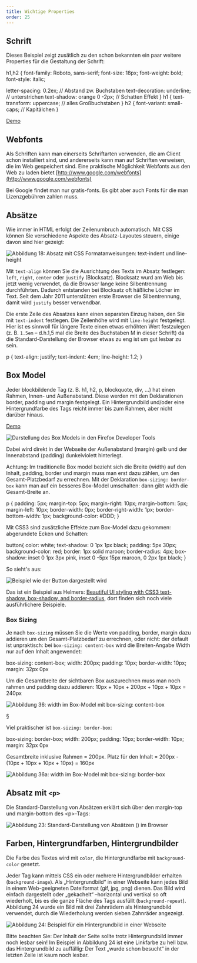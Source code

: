 ```yaml
---
title: Wichtige Properties
order: 25
---
```


Schrift
-----------------------------

Dieses Beispiel zeigt zusätlich zu den schon bekannten
ein paar weitere  Properties für die Gestaltung der Schrift:

<css>
h1,h2 {
  font-family: Roboto, sans-serif;
  font-size: 18px;
  font-weight: bold;
  font-style: italic;

  letter-spacing: 0.2ex;  //  Abstand zw. Buchstaben
  text-decoration: underline;  // unterstrichen
  text-shadow: orange 0 -2px;  // Schatten Effekt
}
h1 {
  text-transform: uppercase;   // alles Großbuchstaben
}
h2 {
  font-variant: small-caps;    // Kapitälchen
}
</css>

[Demo](/images/css/text-css.html)

Webfonts
--------

Als Schriften kann man einerseits Schriftarten verwenden, die am Client schon
installiert sind, und andererseits kann man auf Schriften verweisen, die im Web
gespeichert sind.  Eine praktische Möglichkeit Webfonts aus den Web zu laden
bietet [http://www.google.com/webfonts](http://www.google.com/webfonts)

Bei Google findet man nur gratis-fonts.  Es gibt aber auch Fonts für die
man Lizenzgebühren zahlen muss.


Absätze
---------
Wie immer in HTML erfolgt der Zeilenumbruch automatisch. Mit CSS können Sie verschiedene Aspekte des Absatz-Layoutes steuern, einige davon sind hier gezeigt:


![Abbildung 18: Absatz mit CSS Formatanweisungen: text-indent und line-height](/images/css/absatz.png)

Mit `text-align` können Sie die Ausrichtung des Texts im Absatz festlegen: `left`, `right`, `center` oder `justify` (Blocksatz). Blocksatz wurd am Web bis jetzt wenig verwendet, da die Browser lange keine Silbentrennung durchführten. Dadurch entstanden bei Blocksatz oft häßliche Löcher im Text. Seit dem Jahr 2011 unterstützen erste Browser die Silbentrennung, damit wird `justify` besser verwendbar.

Die erste Zeile des Absatzes kann einen separaten Einzug haben, den Sie mit `text-indent` festlegen. Die Zeilenhöhe wird mit `line-height` festgelegt. Hier ist es sinnvoll für längere Texte einen etwas erhöhten Wert festzulegen (z. B. `1.5em` – d.h.1,5 mal die Breite des Buchstaben M in dieser Schrift) da die Standard-Darstellung der Browser etwas zu eng ist um gut lesbar zu sein.

<css>
p {
   text-align: justify;
   text-indent: 4em;
   line-height: 1.2;
}
</css>




Box Model
---------

Jeder blockbildende Tag (z. B. h1, h2, p, blockquote, div, …) hat einen Rahmen, Innen- und Außenabstand. Diese werden mit den Deklarationen border, padding und margin festgelegt. Ein Hintergrundbild und/oder eine Hintergrundfarbe des Tags reicht immer bis zum Rahmen, aber nicht darüber hinaus.

[Demo](/images/css/box.html)


![Darstellung des Box Models in den Firefox Developer Tools](/images/css/boxmodel.png)


Dabei wird direkt in der Webseite der Außenabstand (margin) gelb und der Innenabstand (padding) dunkelviolett hinterlegt. 

Achtung: Im traditionelle Box model bezieht sich die Breite (width) auf
den Inhalt, padding, border und margin muss man erst dazu zählen, um den
Gesamt-Platzbedarf zu errechnen. Mit der Deklaration `box-sizing: border-box` 
kann man auf ein besseres Box-Model umschalten: dann gibt width die Gesamt-Breite an.  

<css>
  p {
  padding: 5px;
  margin-top: 5px;
  margin-right: 10px;
  margin-bottom: 5px;
  margin-left: 10px;
  border-width: 0px;
  border-right-width: 1px;
  border-bottom-width: 1px;
  background-color: #DDD;
  }
</css>

Mit CSS3 sind zusätzliche Effekte zum Box-Model dazu gekommen: abgerundete Ecken
und Schatten:

<css>
button{
   color: white;
   text-shadow: 0 1px 1px black;
   padding: 5px 30px;
   background-color: red;
   border: 1px solid maroon;
   border-radius: 4px;
   box-shadow: inset 0 1px 3px pink, inset 0 -5px 15px maroon, 0 2px 1px black;
}
</css>

So sieht's aus:

![Beispiel wie der Button dargestellt wird](/images/button-border-radius.png)

Das ist ein Beispiel aus Helmers:
[Beautiful UI styling with CSS3 text-shadow, box-shadow, and border-radius](http://dev.opera.com/articles/view/beautiful-ui-styling-with-css3-text-shadow-box-shadow-and-border-radius/), dort finden
sich noch viele ausführlichere Beispiele.

### Box Sizing

Je nach `box-sizing` müssen Sie die Werte von padding, border, margin dazu
addieren um den Gesamt-Platzbedarf zu errechnen, oder nicht: der default ist
unpraktisch: bei `box-sizing: content-box` wird die Breiten-Angabe Width nur auf
den Inhalt angewendet:

<css>
box-sizing: content-box;
width: 200px; 
padding: 10px; 
border-width: 10px; 
margin: 32px 0px
</css>

Um die Gesamtbreite der sichtbaren Box auszurechnen muss man noch rahmen und padding
dazu addieren:  10px + 10px + 200px + 10px + 10px = 240px

![Abbildung 36: width im Box-Model mit box-sizing: content-box](/images/image134.png)

§

Viel praktischer ist `box-sizing: border-box`: 

<css>
box-sizing: border-box;
width: 200px; 
padding: 10px; 
border-width: 10px; 
margin: 32px 0px
</css>

Gesamtbreite inklusive Rahmen = 200px.
Platz für den Inhalt = 200px - (10px + 10px + 10px + 10px) =  160px 

![Abbildung 36a: width im Box-Model mit box-sizing: border-box](/images/image134-border.png)



Absatz mit `<p>`
--------------

Die Standard-Darstellung von Absätzen erklärt sich über den margin-top und margin-bottom des &lt;p&gt;-Tags:

![Abbildung 23: Standard-Darstellung von Absätzen (<p>) im Browser](/images/image086.png)

Farben, Hintergrundfarben, Hintergrundbilder
--------

Die Farbe des Textes wird mit `color`, die Hintergrundfarbe mit `background-color` gesetzt.  

Jeder Tag kann mittels CSS ein oder mehrere Hintergrundbilder erhalten (`background-image`). Als „Hintergrundbild“ in einer Webseite kann jedes Bild in einem Web-geeigneten Dateiformat (gif, jpg, png) dienen. Das Bild wird einfach dargestellt oder „gekachelt“ –horizontal und vertikal so oft wiederholt, bis es die ganze Fläche des Tags ausfüllt (`background-repeat`). Abbildung 24 wurde ein Bild mit drei Zahnrädern als Hintergrundbild verwendet, durch die Wiederholung werden sieben Zahnräder angezeigt. 

![Abbildung 24: Beispiel für ein Hintergrundbild in einer Webseite](/images/image088.png)

Bitte beachten Sie: Der Inhalt der Seite sollte trotz Hintergrundbild immer noch lesbar sein! Im Beispiel in Abbildung 24 ist eine Linkfarbe zu hell bzw. das Hintergrundbild zu auffällig: Der Text „wurde schon besucht“ in der letzten Zeile ist kaum noch lesbar. 

